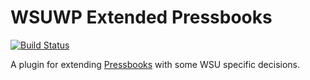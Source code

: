# WSUWP Extended Pressbooks

[![Build Status](https://travis-ci.org/washingtonstateuniversity/WSUWP-Extended-Pressbooks.svg?branch=master)](https://travis-ci.org/washingtonstateuniversity/WSUWP-Extended-Pressbooks)

A plugin for extending [Pressbooks](https://pressbooks.com) with some WSU specific decisions.
